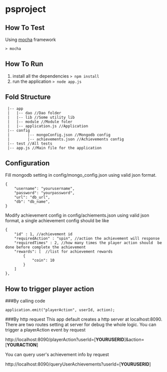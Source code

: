 # psproject

## How To Test

Using [mocha](http://mochajs.org/) framework

```
> mocha
```

## How To Run
1. install all the dependencies `> npm install `
2. run the application `> node app.js `

## Fold Structure

```
 |-- app
 |   |-- dao //Dao folder
 |   |-- lib //Some utility lib 
 |   |-- module //Module foler
 |   |-- application.js //Application
 |-- config
 |        |-- mongoConfig.json //Mongodb config
 |        |-- achievements.json //Achievements config
 |-- test //All tests
 |-- app.js //Main file for the application
```

## Configuration
Fill mongodb setting in config/mongo_config.json using valid json format. 
```
{
	"username": "yourusername",
	"password": "yourpassword",
	"url": "db_url",
	"db": "db_name",
}
```
Modify achievement config in config/achiements.json using valid json format, a single achievement config should be like
```
{
	"id" : 1, //achievement id
	"requiredAction" : "spin", //action the achievement will response 
	"requiredTimes" : 2, //how many times the player action should  be done before complete the achievement
	"rewards": [  //list for achievement rewards
		{
			"coin": 10
		}
	]
}, 
```

## How to trigger player action
###By calling code
```
application.emit("playerAction", userId, action);
```
###By http request
This app default creates a http server at localhost:8090. There are two routes setting at server for debug the whole logic.
You can trigger a playerAction event by request

http://localhost:8090/playerAction?userId=[**YOURUSERID**]&action=[**YOURACTION**]

You can query user's achievement info by request 

http://localhost:8090/queryUserAchievements?userId=[**YOURUSERID**]
